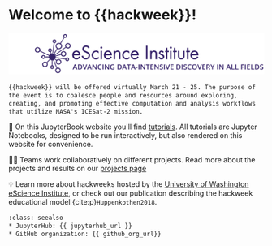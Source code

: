 # Welcome to {{hackweek}}!

![banner](img/banner.png)


```{note}
{{hackweek}} will be offered virtually March 21 - 25. The purpose of the event is to coalesce people and resources around exploring, creating, and promoting effective computation and analysis workflows that utilize NASA's ICESat-2 mission.
```

📖 On this JupyterBook website you'll find [tutorials](tutorials/index). All tutorials are Jupyter Notebooks, designed to be run interactively, but also rendered on this website for convenience.

👩‍💻 Teams work collaboratively on different projects. Read more about the projects and results on our [projects page](projects/list_of_projects)

💡 Learn more about hackweeks hosted by the [University of Washington eScience Institute](https://uwhackweek.github.io/hackweeks-as-a-service/intro.html), or check out our publication describing the hackweek educational model {cite:p}`Huppenkothen2018`.

```{admonition} Quick links for the event
:class: seealso
* JupyterHub: {{ jupyterhub_url }}
* GitHub organization: {{ github_org_url}}
```
